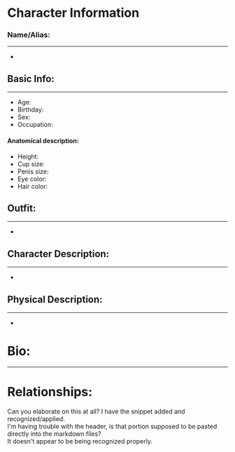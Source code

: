 
# Character Information
### Name/Alias:
---
- 
## Basic Info:
---
- Age:
- Birthday:
- Sex:
- Occupation: 
#### Anatomical description:
- Height:
- Cup size: 
- Penis size: 
- Eye color: 
- Hair color: 
## Outfit:
---
- 
## Character Description:
---
- 
## Physical Description:
---
- 

# Bio:
---


# Relationships:
<div class="two-columns" style="--column-count: 4;">
Can you elaborate on this at all? I have the snippet added and recognized/applied.<br> I'm having trouble with the header, is that portion supposed to be pasted directly into the markdown files?<br> It doesn't appear to be being recognized properly.</div>
